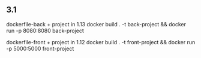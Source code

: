 ## 3.1 ##

dockerfile-back + project in 1.13
docker build . -t back-project && docker run -p 8080:8080 back-project

dockerfile-front + project in 1.12
docker build . -t front-project && docker run -p 5000:5000 front-project